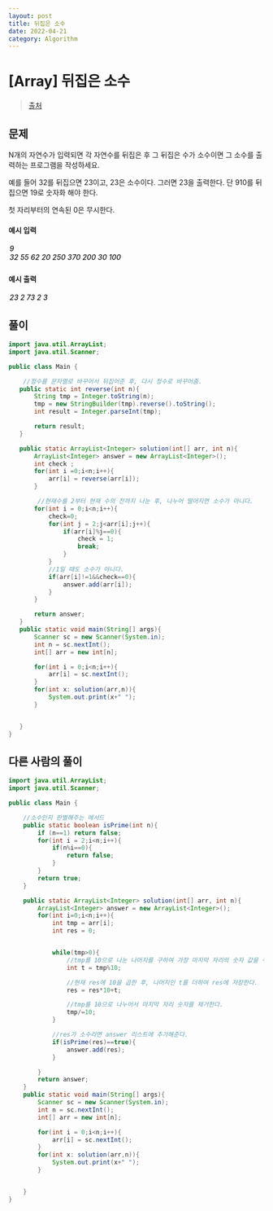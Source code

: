 ```yaml
---
layout: post
title: 뒤집은 소수
date: 2022-04-21
category: Algorithm
---
```


# [Array] 뒤집은 소수

> [출처](https://www.inflearn.com/course/%EC%9E%90%EB%B0%94-%EC%95%8C%EA%B3%A0%EB%A6%AC%EC%A6%98-%EB%AC%B8%EC%A0%9C%ED%92%80%EC%9D%B4-%EC%BD%94%ED%85%8C%EB%8C%80%EB%B9%84/)

## 문제

N개의 자연수가 입력되면 각 자연수를 뒤집은 후 그 뒤집은 수가 소수이면 그 소수를 출력하는 프로그램을 작성하세요.

예를 들어 32를 뒤집으면 23이고, 23은 소수이다. 그러면 23을 출력한다. 단 910를 뒤집으면 19로 숫자화 해야 한다.

첫 자리부터의 연속된 0은 무시한다.
<br>

#### 예시 입력

<h5 style = "margin-top:3px; margin-left:2px;font-weight:550">
9<br>
32 55 62 20 250 370 200 30 100

</h5>

#### 예시 출력

<h5 style = "margin-top:3px; margin-left:2px; font-weight:550">
23 2 73 2 3
</h5>

## 풀이

```java
import java.util.ArrayList;
import java.util.Scanner;

public class Main {

    //정수를 문자열로 바꾸어서 뒤집어준 후, 다시 정수로 바꾸어줌.
   public static int reverse(int n){
       String tmp = Integer.toString(n);
       tmp = new StringBuilder(tmp).reverse().toString();
       int result = Integer.parseInt(tmp);

       return result;
   }

   public static ArrayList<Integer> solution(int[] arr, int n){
       ArrayList<Integer> answer = new ArrayList<Integer>();
       int check ;
       for(int i =0;i<n;i++){
           arr[i] = reverse(arr[i]);
       }

        //현재수를 2부터 현재 수의 전까지 나눈 후, 나누어 떨어지면 소수가 아니다.
       for(int i = 0;i<n;i++){
           check=0;
           for(int j = 2;j<arr[i];j++){
               if(arr[i]%j==0){
                   check = 1;
                   break;
               }
           }
           //1일 때도 소수가 아니다.
           if(arr[i]!=1&&check==0){
               answer.add(arr[i]);
           }
       }

       return answer;
   }
   public static void main(String[] args){
       Scanner sc = new Scanner(System.in);
       int n = sc.nextInt();
       int[] arr = new int[n];

       for(int i = 0;i<n;i++){
           arr[i] = sc.nextInt();
       }
       for(int x: solution(arr,n)){
           System.out.print(x+" ");
       }


   }
}
```

## 다른 사람의 풀이

```java
import java.util.ArrayList;
import java.util.Scanner;

public class Main {

    //소수인지 판별해주는 메서드
    public static boolean isPrime(int n){
        if (n==1) return false;
        for(int i = 2;i<n;i++){
            if(n%i==0){
                return false;
            }
        }
        return true;
    }

    public static ArrayList<Integer> solution(int[] arr, int n){
        ArrayList<Integer> answer = new ArrayList<Integer>();
        for(int i=0;i<n;i++){
            int tmp = arr[i];
            int res = 0;


            while(tmp>0){
                //tmp를 10으로 나눈 나머지를 구하여 가장 마지막 자리의 숫자 값을 구한다.
                int t = tmp%10;

                //현재 res에 10을 곱한 후, 나머지인 t를 더하여 res에 저장한다.
                res = res*10+t;

                //tmp를 10으로 나누어서 마지막 자리 숫자를 제거한다.
                tmp/=10;
            }

            //res가 소수라면 answer 리스트에 추가해준다.
            if(isPrime(res)==true){
                answer.add(res);
            }

        }
        return answer;
    }
    public static void main(String[] args){
        Scanner sc = new Scanner(System.in);
        int n = sc.nextInt();
        int[] arr = new int[n];

        for(int i = 0;i<n;i++){
            arr[i] = sc.nextInt();
        }
        for(int x: solution(arr,n)){
            System.out.print(x+" ");
        }


    }
}
```
